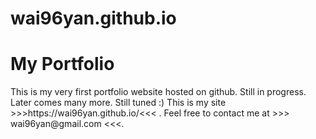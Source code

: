 # wai96yan.github.io
<h1>My Portfolio</h1>
<p style = "fg-color:blue">
This is my very first portfolio website hosted on github. Still in progress. Later comes many more. Still tuned :)
This is my site >>>https://wai96yan.github.io/<<< . 
Feel free to contact me at >>> wai96yan@gmail.com <<<.
                                                      </p>
